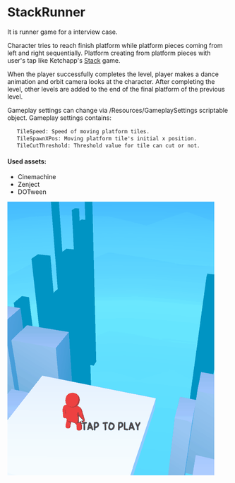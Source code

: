 # StackRunner

It is runner game for a interview case.

Character tries to reach finish platform while platform pieces coming from left and right sequentially. Platform creating from platform pieces with user's tap like Ketchapp's [Stack](https://play.google.com/store/apps/details?id=com.ketchapp.stack&hl=en&gl=US) game.

When the player successfully completes the level, player makes a dance animation and orbit camera looks at the character.
After completing the level, other levels are added to the end of the final platform of the previous level.

Gameplay settings can change via /Resources/GameplaySettings scriptable object.
Gameplay settings contains:

       TileSpeed: Speed of moving platform tiles.
       TileSpawnXPos: Moving platform tile's initial x position.
       TileCutThreshold: Threshold value for tile can cut or not.
        
#### Used assets: ####
* Cinemachine
* Zenject
* DOTween


![Alt Text](https://github.com/hayriyedurgun/StackRunner/blob/main/Animation.gif)
